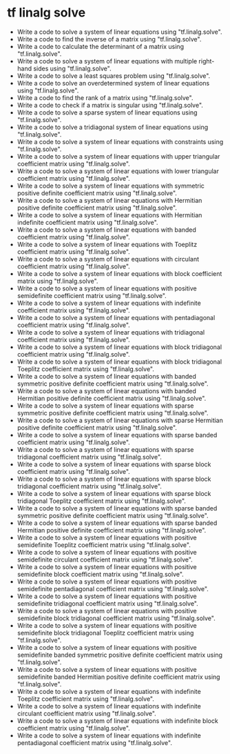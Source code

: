# tf linalg solve

- Write a code to solve a system of linear equations using "tf.linalg.solve".
- Write a code to find the inverse of a matrix using "tf.linalg.solve".
- Write a code to calculate the determinant of a matrix using "tf.linalg.solve".
- Write a code to solve a system of linear equations with multiple right-hand sides using "tf.linalg.solve".
- Write a code to solve a least squares problem using "tf.linalg.solve".
- Write a code to solve an overdetermined system of linear equations using "tf.linalg.solve".
- Write a code to find the rank of a matrix using "tf.linalg.solve".
- Write a code to check if a matrix is singular using "tf.linalg.solve".
- Write a code to solve a sparse system of linear equations using "tf.linalg.solve".
- Write a code to solve a tridiagonal system of linear equations using "tf.linalg.solve".
- Write a code to solve a system of linear equations with constraints using "tf.linalg.solve".
- Write a code to solve a system of linear equations with upper triangular coefficient matrix using "tf.linalg.solve".
- Write a code to solve a system of linear equations with lower triangular coefficient matrix using "tf.linalg.solve".
- Write a code to solve a system of linear equations with symmetric positive definite coefficient matrix using "tf.linalg.solve".
- Write a code to solve a system of linear equations with Hermitian positive definite coefficient matrix using "tf.linalg.solve".
- Write a code to solve a system of linear equations with Hermitian indefinite coefficient matrix using "tf.linalg.solve".
- Write a code to solve a system of linear equations with banded coefficient matrix using "tf.linalg.solve".
- Write a code to solve a system of linear equations with Toeplitz coefficient matrix using "tf.linalg.solve".
- Write a code to solve a system of linear equations with circulant coefficient matrix using "tf.linalg.solve".
- Write a code to solve a system of linear equations with block coefficient matrix using "tf.linalg.solve".
- Write a code to solve a system of linear equations with positive semidefinite coefficient matrix using "tf.linalg.solve".
- Write a code to solve a system of linear equations with indefinite coefficient matrix using "tf.linalg.solve".
- Write a code to solve a system of linear equations with pentadiagonal coefficient matrix using "tf.linalg.solve".
- Write a code to solve a system of linear equations with tridiagonal coefficient matrix using "tf.linalg.solve".
- Write a code to solve a system of linear equations with block tridiagonal coefficient matrix using "tf.linalg.solve".
- Write a code to solve a system of linear equations with block tridiagonal Toeplitz coefficient matrix using "tf.linalg.solve".
- Write a code to solve a system of linear equations with banded symmetric positive definite coefficient matrix using "tf.linalg.solve".
- Write a code to solve a system of linear equations with banded Hermitian positive definite coefficient matrix using "tf.linalg.solve".
- Write a code to solve a system of linear equations with sparse symmetric positive definite coefficient matrix using "tf.linalg.solve".
- Write a code to solve a system of linear equations with sparse Hermitian positive definite coefficient matrix using "tf.linalg.solve".
- Write a code to solve a system of linear equations with sparse banded coefficient matrix using "tf.linalg.solve".
- Write a code to solve a system of linear equations with sparse tridiagonal coefficient matrix using "tf.linalg.solve".
- Write a code to solve a system of linear equations with sparse block coefficient matrix using "tf.linalg.solve".
- Write a code to solve a system of linear equations with sparse block tridiagonal coefficient matrix using "tf.linalg.solve".
- Write a code to solve a system of linear equations with sparse block tridiagonal Toeplitz coefficient matrix using "tf.linalg.solve".
- Write a code to solve a system of linear equations with sparse banded symmetric positive definite coefficient matrix using "tf.linalg.solve".
- Write a code to solve a system of linear equations with sparse banded Hermitian positive definite coefficient matrix using "tf.linalg.solve".
- Write a code to solve a system of linear equations with positive semidefinite Toeplitz coefficient matrix using "tf.linalg.solve".
- Write a code to solve a system of linear equations with positive semidefinite circulant coefficient matrix using "tf.linalg.solve".
- Write a code to solve a system of linear equations with positive semidefinite block coefficient matrix using "tf.linalg.solve".
- Write a code to solve a system of linear equations with positive semidefinite pentadiagonal coefficient matrix using "tf.linalg.solve".
- Write a code to solve a system of linear equations with positive semidefinite tridiagonal coefficient matrix using "tf.linalg.solve".
- Write a code to solve a system of linear equations with positive semidefinite block tridiagonal coefficient matrix using "tf.linalg.solve".
- Write a code to solve a system of linear equations with positive semidefinite block tridiagonal Toeplitz coefficient matrix using "tf.linalg.solve".
- Write a code to solve a system of linear equations with positive semidefinite banded symmetric positive definite coefficient matrix using "tf.linalg.solve".
- Write a code to solve a system of linear equations with positive semidefinite banded Hermitian positive definite coefficient matrix using "tf.linalg.solve".
- Write a code to solve a system of linear equations with indefinite Toeplitz coefficient matrix using "tf.linalg.solve".
- Write a code to solve a system of linear equations with indefinite circulant coefficient matrix using "tf.linalg.solve".
- Write a code to solve a system of linear equations with indefinite block coefficient matrix using "tf.linalg.solve".
- Write a code to solve a system of linear equations with indefinite pentadiagonal coefficient matrix using "tf.linalg.solve".